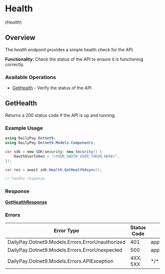 # Health
(*Health*)

## Overview

The _health_ endpoint provides a simple health check for the API. 

**Functionality:** Check the status of the API to ensure it is functioning
correctly.


### Available Operations

* [GetHealth](#gethealth) - Verify the status of the API

## GetHealth

Returns a 200 status code if the API is up and running.


### Example Usage

```csharp
using DailyPay.Dotnet9;
using DailyPay.Dotnet9.Models.Components;

var sdk = new SDK(security: new Security() {
    OauthUserToken = "<YOUR_OAUTH_USER_TOKEN_HERE>",
});

var res = await sdk.Health.GetHealthAsync();

// handle response
```

### Response

**[GetHealthResponse](../../Models/Requests/GetHealthResponse.md)**

### Errors

| Error Type                                       | Status Code                                      | Content Type                                     |
| ------------------------------------------------ | ------------------------------------------------ | ------------------------------------------------ |
| DailyPay.Dotnet9.Models.Errors.ErrorUnauthorized | 401                                              | application/vnd.api+json                         |
| DailyPay.Dotnet9.Models.Errors.ErrorUnexpected   | 500                                              | application/vnd.api+json                         |
| DailyPay.Dotnet9.Models.Errors.APIException      | 4XX, 5XX                                         | \*/\*                                            |